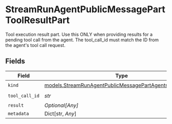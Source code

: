 # StreamRunAgentPublicMessagePartToolResultPart

Tool execution result part. Use this ONLY when providing results for a pending tool call from the agent. The tool_call_id must match the ID from the agent's tool call request.


## Fields

| Field                                                                                                                    | Type                                                                                                                     | Required                                                                                                                 | Description                                                                                                              |
| ------------------------------------------------------------------------------------------------------------------------ | ------------------------------------------------------------------------------------------------------------------------ | ------------------------------------------------------------------------------------------------------------------------ | ------------------------------------------------------------------------------------------------------------------------ |
| `kind`                                                                                                                   | [models.StreamRunAgentPublicMessagePartAgentsRequestKind](../models/streamrunagentpublicmessagepartagentsrequestkind.md) | :heavy_check_mark:                                                                                                       | N/A                                                                                                                      |
| `tool_call_id`                                                                                                           | *str*                                                                                                                    | :heavy_check_mark:                                                                                                       | N/A                                                                                                                      |
| `result`                                                                                                                 | *Optional[Any]*                                                                                                          | :heavy_minus_sign:                                                                                                       | N/A                                                                                                                      |
| `metadata`                                                                                                               | Dict[str, *Any*]                                                                                                         | :heavy_minus_sign:                                                                                                       | N/A                                                                                                                      |